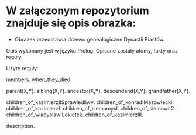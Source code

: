 # W załączonym repozytorium znajduje się opis obrazka:
- Obrazek przedstawia drzewo genealogiczne Dynastii Piastów.

Opis wykonany jest w języku Prolog. Opisane zostały atomy, fakty oraz reguły.


Użyte reguły:

members.
when_they_died.

parent(X,Y).
sibling(X,Y).
ancestor(X,Y).
descendand(X,Y).
grandfather(X,Y).

children_of_kazimierzIISprawiedliwy.
children_of_konradIMazowiecki.
children_of_kazimierzI.
children_of_siemomysl.
children_of_siemowit2.
children_of_wladyslawILokietek.
children_of_kazimierzIII.


description.
